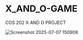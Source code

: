 # X_AND_O-GAME
COS 202 X AND O PROJECT

![Screenshot 2025-07-07 150908](https://github.com/user-attachments/assets/cf6f32bb-fbd3-4c95-8518-fbd9f1bbe5b4)
